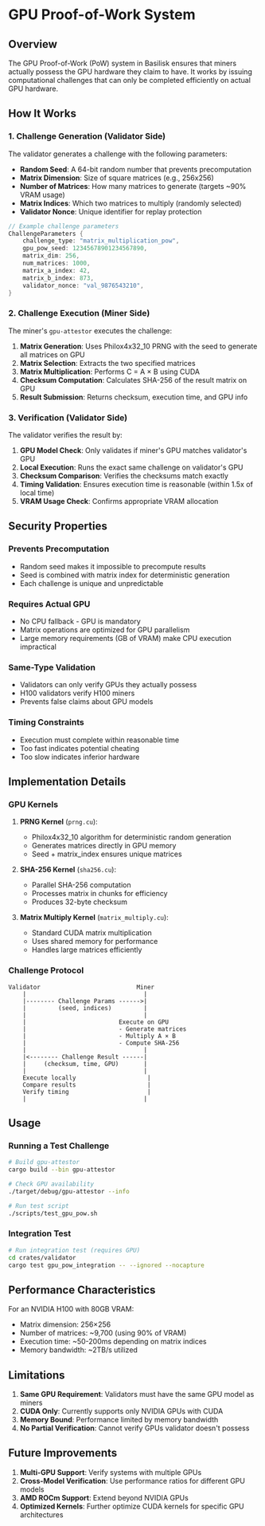 # GPU Proof-of-Work System

## Overview

The GPU Proof-of-Work (PoW) system in Basilisk ensures that miners actually possess the GPU hardware they claim to have. It works by issuing computational challenges that can only be completed efficiently on actual GPU hardware.

## How It Works

### 1. Challenge Generation (Validator Side)

The validator generates a challenge with the following parameters:
- **Random Seed**: A 64-bit random number that prevents precomputation
- **Matrix Dimension**: Size of square matrices (e.g., 256x256)
- **Number of Matrices**: How many matrices to generate (targets ~90% VRAM usage)
- **Matrix Indices**: Which two matrices to multiply (randomly selected)
- **Validator Nonce**: Unique identifier for replay protection

```rust
// Example challenge parameters
ChallengeParameters {
    challenge_type: "matrix_multiplication_pow",
    gpu_pow_seed: 12345678901234567890,
    matrix_dim: 256,
    num_matrices: 1000,
    matrix_a_index: 42,
    matrix_b_index: 873,
    validator_nonce: "val_9876543210",
}
```

### 2. Challenge Execution (Miner Side)

The miner's `gpu-attestor` executes the challenge:
1. **Matrix Generation**: Uses Philox4x32_10 PRNG with the seed to generate all matrices on GPU
2. **Matrix Selection**: Extracts the two specified matrices
3. **Matrix Multiplication**: Performs C = A × B using CUDA
4. **Checksum Computation**: Calculates SHA-256 of the result matrix on GPU
5. **Result Submission**: Returns checksum, execution time, and GPU info

### 3. Verification (Validator Side)

The validator verifies the result by:
1. **GPU Model Check**: Only validates if miner's GPU matches validator's GPU
2. **Local Execution**: Runs the exact same challenge on validator's GPU
3. **Checksum Comparison**: Verifies the checksums match exactly
4. **Timing Validation**: Ensures execution time is reasonable (within 1.5x of local time)
5. **VRAM Usage Check**: Confirms appropriate VRAM allocation

## Security Properties

### Prevents Precomputation
- Random seed makes it impossible to precompute results
- Seed is combined with matrix index for deterministic generation
- Each challenge is unique and unpredictable

### Requires Actual GPU
- No CPU fallback - GPU is mandatory
- Matrix operations are optimized for GPU parallelism
- Large memory requirements (GB of VRAM) make CPU execution impractical

### Same-Type Validation
- Validators can only verify GPUs they actually possess
- H100 validators verify H100 miners
- Prevents false claims about GPU models

### Timing Constraints
- Execution must complete within reasonable time
- Too fast indicates potential cheating
- Too slow indicates inferior hardware

## Implementation Details

### GPU Kernels

1. **PRNG Kernel** (`prng.cu`):
   - Philox4x32_10 algorithm for deterministic random generation
   - Generates matrices directly in GPU memory
   - Seed + matrix_index ensures unique matrices

2. **SHA-256 Kernel** (`sha256.cu`):
   - Parallel SHA-256 computation
   - Processes matrix in chunks for efficiency
   - Produces 32-byte checksum

3. **Matrix Multiply Kernel** (`matrix_multiply.cu`):
   - Standard CUDA matrix multiplication
   - Uses shared memory for performance
   - Handles large matrices efficiently

### Challenge Protocol

```
Validator                           Miner
    |                                 |
    |-------- Challenge Params ------>|
    |         (seed, indices)         |
    |                                 |
    |                          Execute on GPU
    |                          - Generate matrices
    |                          - Multiply A × B
    |                          - Compute SHA-256
    |                                 |
    |<-------- Challenge Result ------|
    |     (checksum, time, GPU)       |
    |                                 |
    Execute locally                    |
    Compare results                    |
    Verify timing                      |
    |                                 |
```

## Usage

### Running a Test Challenge

```bash
# Build gpu-attestor
cargo build --bin gpu-attestor

# Check GPU availability
./target/debug/gpu-attestor --info

# Run test script
./scripts/test_gpu_pow.sh
```

### Integration Test

```bash
# Run integration test (requires GPU)
cd crates/validator
cargo test gpu_pow_integration -- --ignored --nocapture
```

## Performance Characteristics

For an NVIDIA H100 with 80GB VRAM:
- Matrix dimension: 256×256
- Number of matrices: ~9,700 (using 90% of VRAM)
- Execution time: ~50-200ms depending on matrix indices
- Memory bandwidth: ~2TB/s utilized

## Limitations

1. **Same GPU Requirement**: Validators must have the same GPU model as miners
2. **CUDA Only**: Currently supports only NVIDIA GPUs with CUDA
3. **Memory Bound**: Performance limited by memory bandwidth
4. **No Partial Verification**: Cannot verify GPUs validator doesn't possess

## Future Improvements

1. **Multi-GPU Support**: Verify systems with multiple GPUs
2. **Cross-Model Verification**: Use performance ratios for different GPU models
3. **AMD ROCm Support**: Extend beyond NVIDIA GPUs
4. **Optimized Kernels**: Further optimize CUDA kernels for specific GPU architectures